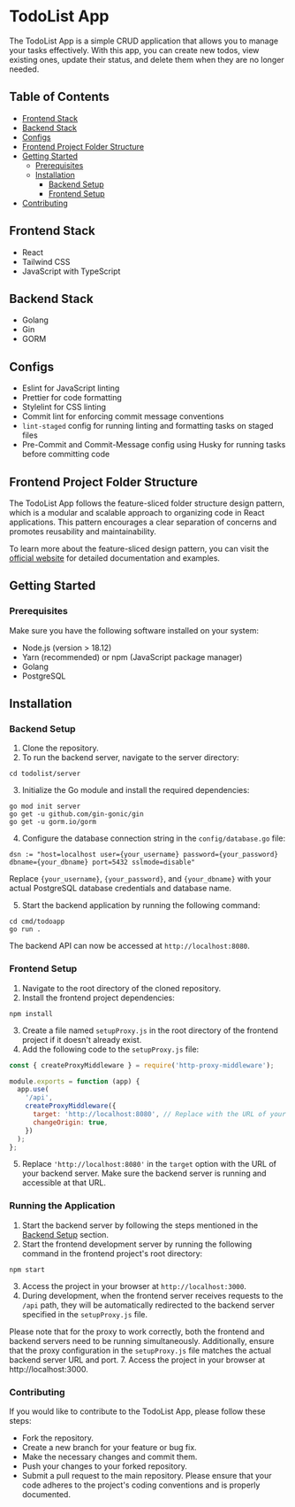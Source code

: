 # TodoList App
The TodoList App is a simple CRUD application that allows you to manage your tasks effectively. With this app, you can create new todos, view existing ones, update their status, and delete them when they are no longer needed.


## Table of Contents
- [Frontend Stack](#frontend-stack)
- [Backend Stack](#backend-stack)
- [Configs](#configs)
- [Frontend Project Folder Structure](#frontend-project-folder-structure)
- [Getting Started](#getting-started)
  - [Prerequisites](#prerequisites)
  - [Installation](#installation)
    - [Backend Setup](#backend-setup)
    - [Frontend Setup](#frontend-setup)
- [Contributing](#contributing)

## Frontend Stack
- React
- Tailwind CSS
- JavaScript with TypeScript

## Backend Stack
- Golang
- Gin
- GORM


## Configs
- Eslint for JavaScript linting
- Prettier for code formatting
- Stylelint for CSS linting
- Commit lint for enforcing commit message conventions
- `lint-staged` config for running linting and formatting tasks on staged files
- Pre-Commit and Commit-Message config using Husky for running tasks before committing code

## Frontend Project Folder Structure
The TodoList App follows the feature-sliced folder structure design pattern, which is a modular and scalable approach to organizing code in React applications. This pattern encourages a clear separation of concerns and promotes reusability and maintainability.

To learn more about the feature-sliced design pattern, you can visit the [official website](https://feature-sliced.design/) for detailed documentation and examples.

## Getting Started

### Prerequisites

Make sure you have the following software installed on your system:
- Node.js (version > 18.12)
- Yarn (recommended) or npm (JavaScript package manager)
- Golang
- PostgreSQL 

## Installation

### Backend Setup

1. Clone the repository.
2. To run the backend server, navigate to the server directory:

```shell
cd todolist/server
```

3. Initialize the Go module and install the required dependencies:

```shell
go mod init server
go get -u github.com/gin-gonic/gin
go get -u gorm.io/gorm
```

4. Configure the database connection string in the `config/database.go` file:

```shell
dsn := "host=localhost user={your_username} password={your_password} dbname={your_dbname} port=5432 sslmode=disable"
```
Replace `{your_username}`, `{your_password}`, and `{your_dbname}` with your actual PostgreSQL database credentials and database name.

5. Start the backend application by running the following command:

```shell
cd cmd/todoapp
go run .
```

The backend API can now be accessed at `http://localhost:8080`.

### Frontend Setup

1. Navigate to the root directory of the cloned repository.
2. Install the frontend project dependencies:

```shell
npm install
```

3. Create a file named `setupProxy.js` in the root directory of the frontend project if it doesn't already exist.
4. Add the following code to the `setupProxy.js` file:

```javascript
const { createProxyMiddleware } = require('http-proxy-middleware');

module.exports = function (app) {
  app.use(
    '/api',
    createProxyMiddleware({
      target: 'http://localhost:8080', // Replace with the URL of your backend server
      changeOrigin: true,
    })
  );
};
```

5. Replace `'http://localhost:8080'` in the `target` option with the URL of your backend server. Make sure the backend server is running and accessible at that URL.

### Running the Application

1. Start the backend server by following the steps mentioned in the [Backend Setup](#backend-setup) section.
2. Start the frontend development server by running the following command in the frontend project's root directory:

```shell
npm start
```

3. Access the project in your browser at `http://localhost:3000`.
4. During development, when the frontend server receives requests to the `/api` path, they will be automatically redirected to the backend server specified in the `setupProxy.js` file.

Please note that for the proxy to work correctly, both the frontend and backend servers need to be running simultaneously. Additionally, ensure that the proxy configuration in the `setupProxy.js` file matches the actual backend server URL and port.
7. Access the project in your browser at http://localhost:3000.


### Contributing
If you would like to contribute to the TodoList App, please follow these steps:

- Fork the repository.
- Create a new branch for your feature or bug fix.
- Make the necessary changes and commit them.
- Push your changes to your forked repository.
- Submit a pull request to the main repository.
Please ensure that your code adheres to the project's coding conventions and is properly documented.
